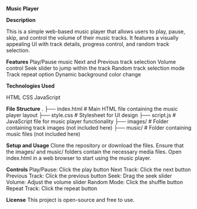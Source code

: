 **Music Player**

**Description**

  This is a simple web-based music player that allows users to play, pause, skip, and control the volume of their music tracks. It features a visually appealing UI with track details, progress control, and random track selection.

**Features**
  Play/Pause music
  Next and Previous track selection
  Volume control
  Seek slider to jump within the track
  Random track selection mode
  Track repeat option
  Dynamic background color change

**Technologies Used**

  HTML
  CSS
  JavaScript

**File Structure**
  .
  ├── index.html   # Main HTML file containing the music player layout
  ├── style.css    # Stylesheet for UI design
  ├── script.js    # JavaScript file for music player functionality
  ├── images/      # Folder containing track images (not included here)
  ├── music/       # Folder containing music files (not included here)

**Setup and Usage**
  Clone the repository or download the files.
  Ensure that the images/ and music/ folders contain the necessary media files.
  Open index.html in a web browser to start using the music player.

**Controls**
  Play/Pause: Click the play button
  Next Track: Click the next button
  Previous Track: Click the previous button
  Seek: Drag the seek slider
  Volume: Adjust the volume slider
  Random Mode: Click the shuffle button
  Repeat Track: Click the repeat button

**License**
  This project is open-source and free to use.
